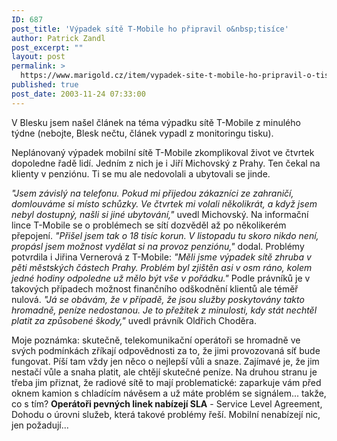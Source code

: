 ```yaml
---
ID: 687
post_title: 'Výpadek sítě T-Mobile ho připravil o&nbsp;tisíce'
author: Patrick Zandl
post_excerpt: ""
layout: post
permalink: >
  https://www.marigold.cz/item/vypadek-site-t-mobile-ho-pripravil-o-tisice
published: true
post_date: 2003-11-24 07:33:00
---
```

<P>V Blesku jsem našel článek na téma výpadku sítě T-Mobile z minulého týdne (nebojte, Blesk nečtu, článek vypadl z monitoringu tisku).</P>
<P>Neplánovaný výpadek mobilní sítě T-Mobile zkomplikoval život ve čtvrtek dopoledne řadě lidí. Jedním z nich je i Jiří Michovský z Prahy. Ten čekal na klienty v penziónu. Ti se mu ale nedovolali a ubytovali se jinde.</P>
<P><EM>"Jsem závislý na telefonu. Pokud mi přijedou zákazníci ze zahraničí, domlouváme si místo schůzky. Ve čtvrtek mi volali několikrát, a když jsem nebyl dostupný, našli si jiné ubytování,"</EM> uvedl Michovský. Na informační lince T-Mobile se o problémech se sítí dozvěděl až po několikerém přepojení.<EM> "Přišel jsem tak o 18 tisíc korun. V listopadu tu skoro nikdo není, propásl jsem možnost vydělat si na provoz penziónu,"</EM> dodal. Problémy potvrdila i Jiřina Vernerová z T-Mobile: <EM>"Měli jsme výpadek sítě zhruba v pěti městských částech Prahy. Problém byl zjištěn asi v osm ráno, kolem jedné hodiny odpoledne už mělo být vše v pořádku."</EM> Podle právníků je v takových případech možnost finančního odškodnění klientů ale téměř nulová. <EM>"Já se obávám, že v případě, že jsou služby poskytovány takto hromadně, peníze nedostanou. Je to přežitek z minulosti, kdy stát nechtěl platit za způsobené škody,"</EM> uvedl právník Oldřich Choděra. 
<P>Moje poznámka: skutečně, telekomunikační operátoři se hromadně ve svých podmínkách zříkají odpovědnosti za to, že jimi provozovaná síť bude fungovat. Píší tam vždy jen něco o nejlepší vůli a snaze. Zajímavé je, že jim nestačí vůle a snaha platit, ale chtějí skutečné peníze. Na druhou stranu je třeba jim přiznat, že radiové sítě to mají problematické: zaparkuje vám před oknem kamion s chladícím návěsem a už máte problém se signálem... takže, co s tím? <STRONG>Operátoři pevných linek nabízejí SLA</STRONG> - Service Level Agreement, Dohodu o úrovni služeb, která takové problémy řeší. Mobilní nenabízejí nic, jen požadují...</P>